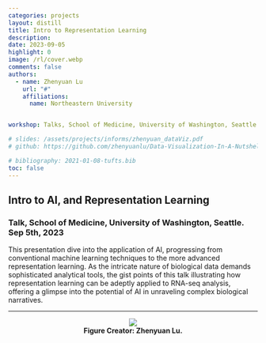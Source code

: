 ```yaml
---
categories: projects
layout: distill
title: Intro to Representation Learning
description:
date: 2023-09-05
highlight: 0
image: /rl/cover.webp
comments: false
authors:
  - name: Zhenyuan Lu
    url: "#"
    affiliations:
      name: Northeastern University


workshop: Talks, School of Medicine, University of Washington, Seattle

# slides: /assets/projects/informs/zhenyuan_dataViz.pdf
# github: https://github.com/zhenyuanlu/Data-Visualization-In-A-Nutshell/blob/main/zhenyuan_dataViz.pdf

# bibliography: 2021-01-08-tufts.bib
toc: false
---
```



## Intro to AI, and Representation Learning

### Talk, School of Medicine, University of Washington, Seattle. Sep 5th, 2023
<p>
This presentation dive into the application of AI, progressing from conventional machine learning techniques to the more advanced representation learning. As the intricate nature of biological data demands sophisticated analytical tools, the gist points of this talk illustrating how representation learning can be adeptly applied to RNA-seq analysis, offering a glimpse into the potential of AI in unraveling complex biological narratives.
</p>


***


<div class="l-page">
<center>
  <figure style="max-width:100%;">
    <img src="{{ '/assets/projects/rl/cover.webp' | relative_url }}"  />
    <figcaption>
      <strong> Figure Creator: Zhenyuan Lu.  </strong>
    </figcaption>
  </figure>
</center>
</div>



